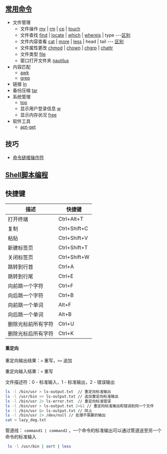 
## [常用命令](http://www.runoob.com/linux/linux-command-manual.html)
- 文件管理
    - 文件操作 [mv](http://www.runoob.com/linux/linux-comm-mv.html) | [rm](http://www.runoob.com/linux/linux-comm-rm.html) | [cp](http://www.runoob.com/linux/linux-comm-cp.html) | [touch](http://www.runoob.com/linux/linux-comm-touch.html)
    - 文件查找 [find](http://www.runoob.com/linux/linux-comm-find.html) | [locate](http://www.runoob.com/linux/linux-comm-locate.html) | [which](http://www.runoob.com/linux/linux-comm-which.html) | [whereis](http://www.runoob.com/linux/linux-comm-whereis.html) | type ---[区别](http://www.ruanyifeng.com/blog/2009/10/5_ways_to_search_for_files_using_the_terminal.html)
    - 文件内容查看 [cat](http://www.runoob.com/linux/linux-comm-cat.html) | [more](http://www.runoob.com/linux/linux-comm-more.html) | [less](http://www.runoob.com/linux/linux-comm-less.html) | head | tail --- [区别](https://my.oschina.net/junn/blog/304868)
    - 文件属性更改 [chmod](http://www.runoob.com/linux/linux-comm-chmod.html) | [chown](http://www.runoob.com/linux/linux-comm-chown.html) | [chgrp](http://www.runoob.com/linux/linux-comm-chgrp.html) | [chattr](http://www.runoob.com/linux/linux-comm-chattr.html)
    - 文件类型 [file](http://www.runoob.com/linux/linux-comm-file.html)
    - 窗口打开文件夹 [nautilus](http://www.jianshu.com/p/3d1e527419cd)
- 内容匹配
    - [awk](http://www.runoob.com/linux/linux-comm-awk.html)
    - [grep](http://www.runoob.com/linux/linux-comm-grep.html)
- 链接 [ln](http://www.runoob.com/linux/linux-comm-ln.html)
- 备份压缩 [tar](http://www.runoob.com/linux/linux-comm-tar.html)
- 系统管理
    - [top](http://www.runoob.com/linux/linux-comm-top.html)
    - 显示用户登录信息 [w](http://www.runoob.com/linux/linux-comm-w.html)
    - 显示内存状况 [free](http://www.runoob.com/linux/linux-comm-free.html)
- 软件工具
    - [apt-get](http://man.linuxde.net/apt-get)

## 技巧
- [命令链接操作符](https://linux.cn/article-2469-1.html)

## [Shell脚本编程](http://www.runoob.com/linux/linux-shell.html)

## 快捷键
| 描述        | 快捷键          |
| --------- | ------------ |
| 打开终端      | Ctrl+Alt+T   |
| 复制        | Ctrl+Shift+C |
| 粘贴        | Ctrl+Shift+V |
| 新建标签页     | Ctrl+Shift+T |
| 关闭标签页     | Ctrl+Shift+W |
| 跳转到行首     | Ctrl+A       |
| 跳转到行尾     | Ctrl+E       |
| 向前跳一个字符   | Ctrl+F       |
| 向后跳一个字符   | Ctrl+B       |
| 向前跳一个单词   | Alt+F        |
| 向后跳一个单词   | Alt+B        |
| 删除光标前所有字符 | Ctrl+U       |
| 删除光标后所有字符 | Ctrl+K       |



#### 重定向

重定向输出结果：`>` 重写，`>>` 追加

重定向输入结果：`<` 重写

文件描述符：0 - 标准输入，1 - 标准输出，2 - 错误输出

```bash
ls -l /bin/usr > ls-output.txt  // 重定向标准输出
ls -l /usr/bin >> ls-output.txt // 追加重定向标准输出
ls -l /bin/usr 2> ls-error.txt	// 重定向标准错误
ls -l /bin/usr > ls-output.txt 2>&1 // 重定向标准输出和错误到同一个文件
ls -l /bin/usr &> ls-output.txt // 同上
ls -l /bin/usr 2> /dev/null // 处理不需要的输出
cat < lazy_dog.txt
```

管道线： `command1 | command2` ，一个命令的标准输出可以通过管道送至另一个命令的标准输入

```sh
 ls -l /usr/bin | sort | less
```

